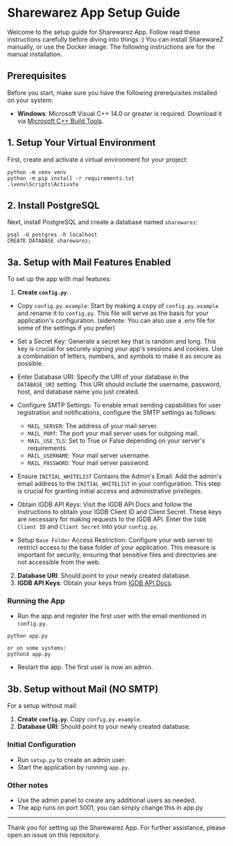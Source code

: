 # Sharewarez App Setup Guide

Welcome to the setup guide for Sharewarez App. Follow read these instructions carefully before diving into things :)
You can install SharewareZ manually, or use the Docker image. The following instructions are for the manual installation.

## Prerequisites

Before you start, make sure you have the following prerequisites installed on your system:

- **Windows**: Microsoft Visual C++ 14.0 or greater is required. Download it via [Microsoft C++ Build Tools](https://visualstudio.microsoft.com/visual-cpp-build-tools/).

## 1. Setup Your Virtual Environment

First, create and activate a virtual environment for your project:

```
python -m venv venv
python -m pip install -r requirements.txt
.\venv\Scripts\Activate
```

## 2. Install PostgreSQL

Next, install PostgreSQL and create a database named `sharewarez`:

```
psql -U postgres -h localhost
CREATE DATABASE sharewarez;
```

## 3a. Setup with Mail Features Enabled

To set up the app with mail features:

1. **Create `config.py`**: 
- Copy `config.py.example`: Start by making a copy of `config.py.example` and rename it to `config.py`. This file will serve as the basis for your application's configuration. (sidenote: You can also use a .env file for some of the settings if you prefer)

- Set a Secret Key: Generate a secret key that is random and long. This key is crucial for securely signing your app's sessions and cookies. Use a combination of letters, numbers, and symbols to make it as secure as possible.

- Enter Database URI: Specify the URI of your database in the `DATABASE_URI` setting. This URI should include the username, password, host, and database name you just created.

- Configure SMTP Settings: To enable email sending capabilities for user registration and notifications, configure the SMTP settings as follows:
    - `MAIL_SERVER`: The address of your mail server.
    - `MAIL_PORT`: The port your mail server uses for outgoing mail.
    - `MAIL_USE_TLS`: Set to True or False depending on your server's requirements.
    - `MAIL_USERNAME`: Your mail server username.
    - `MAIL_PASSWORD`: Your mail server password.

- Ensure `INITIAL_WHITELIST` Contains the Admin's Email: Add the admin's email address to the `INITIAL_WHITELIST` in your configuration. This step is crucial for granting initial access and administrative privileges.

- Obtain IGDB API Keys:
        Visit the IGDB API Docs and follow the instructions to obtain your IGDB Client ID and Client Secret. These keys are necessary for making requests to the IGDB API.
        Enter the `IGDB Client ID` and `Client Secret` into your `config.py`.

- Setup `Base Folder` Access Restriction: Configure your web server to restrict access to the base folder of your application. This measure is important for security, ensuring that sensitive files and directories are not accessible from the web.

2. **Database URI**: Should point to your newly created database.
3. **IGDB API Keys**: Obtain your keys from [IGDB API Docs](https://api-docs.igdb.com/#getting-started).

### Running the App

- Run the app and register the first user with the email mentioned in `config.py`.
```
python app.py

or on some systems:
python3 app.py
```
- Restart the app. The first user is now an admin.

## 3b. Setup without Mail (NO SMTP)

For a setup without mail:

1. **Create `config.py`**: Copy `config.py.example`.
2. **Database URI**: Should point to your newly created database.

### Initial Configuration

- Run `setup.py` to create an admin user.
- Start the application by running `app.py`.

### Other notes

- Use the admin panel to create any additional users as needed.
- The app runs on port 5001, you can simply change this in app.py

---

Thank you for setting up the Sharewarez App. For further assistance, please open an issue on this repository.

